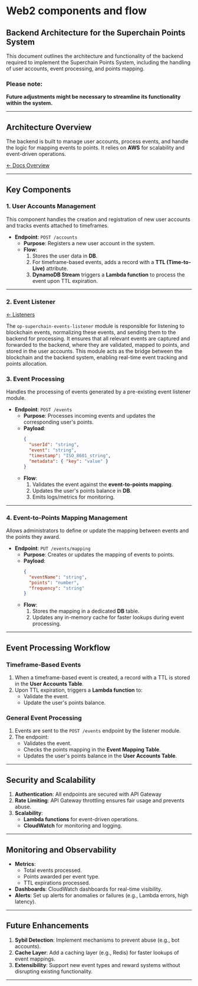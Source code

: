 # Web2 components and flow

## Backend Architecture for the Superchain Points System

This document outlines the architecture and functionality of the backend required to implement the Superchain Points System, including the handling of user accounts, event processing, and points mapping.

### Please note:

**Future adjustments might be necessary to streamline its functionality within the system.**

---

## **Architecture Overview**

The backend is built to manage user accounts, process events, and handle the logic for mapping events to points. It relies on **AWS** for scalability and event-driven operations.

[← Docs Overview](../research.md#points-strategy)

---

## **Key Components**

### 1. **User Accounts Management**
This component handles the creation and registration of new user accounts and tracks events attached to timeframes.

- **Endpoint**: `POST /accounts`
  - **Purpose**: Registers a new user account in the system.
  - **Flow**:
    1. Stores the user data in **DB**.
    2. For timeframe-based events, adds a record with a **TTL (Time-to-Live)** attribute.
    3. **DynamoDB Stream** triggers a **Lambda function** to process the event upon TTL expiration.

---

### 2. **Event Listener**

[← Listeners](../research.md#listeners)

The `op-superchain-events-listener` module is responsible for listening to blockchain events, normalizing these events, and sending them to the backend for processing. It ensures that all relevant events are captured and forwarded to the backend, where they are validated, mapped to points, and stored in the user accounts. This module acts as the bridge between the blockchain and the backend system, enabling real-time event tracking and points allocation.

### 3. **Event Processing**
Handles the processing of events generated by a pre-existing event listener module.

- **Endpoint**: `POST /events`
  - **Purpose**: Processes incoming events and updates the corresponding user's points.
  - **Payload**:
    ```json
    {
      "userId": "string",
      "event": "string",
      "timestamp": "ISO_8601_string",
      "metadata": { "key": "value" }
    }
    ```
  - **Flow**:
    1. Validates the event against the **event-to-points mapping**.
    2. Updates the user's points balance in **DB**.
    3. Emits logs/metrics for monitoring.

---

### 4. **Event-to-Points Mapping Management**
Allows administrators to define or update the mapping between events and the points they award.

- **Endpoint**: `PUT /events/mapping`
  - **Purpose**: Creates or updates the mapping of events to points.
  - **Payload**:
    ```json
    {
      "eventName": "string",
      "points": "number",
      "frequency": "string"
    }
    ```
  - **Flow**:
    1. Stores the mapping in a dedicated **DB** table.
    2. Updates any in-memory cache for faster lookups during event processing.

---
## **Event Processing Workflow**

### **Timeframe-Based Events**
1. When a timeframe-based event is created, a record with a TTL is stored in the **User Accounts Table**.
2. Upon TTL expiration, triggers a **Lambda function** to:
   - Validate the event.
   - Update the user's points balance.

### **General Event Processing**
1. Events are sent to the `POST /events` endpoint by the listener module.
2. The endpoint:
   - Validates the event.
   - Checks the points mapping in the **Event Mapping Table**.
   - Updates the user's points balance in the **User Accounts Table**.

---

## **Security and Scalability**

1. **Authentication**: All endpoints are secured with API Gateway
2. **Rate Limiting**: API Gateway throttling ensures fair usage and prevents abuse.
3. **Scalability**:
   - **Lambda functions** for event-driven operations.
   - **CloudWatch** for monitoring and logging.

---

## **Monitoring and Observability**

- **Metrics**:
  - Total events processed.
  - Points awarded per event type.
  - TTL expirations processed.
- **Dashboards**: CloudWatch dashboards for real-time visibility.
- **Alerts**: Set up alerts for anomalies or failures (e.g., Lambda errors, high latency).

---

## **Future Enhancements**

1. **Sybil Detection**: Implement mechanisms to prevent abuse (e.g., bot accounts).
2. **Cache Layer**: Add a caching layer (e.g., Redis) for faster lookups of event mappings.
3. **Extensibility**: Support new event types and reward systems without disrupting existing functionality.

---